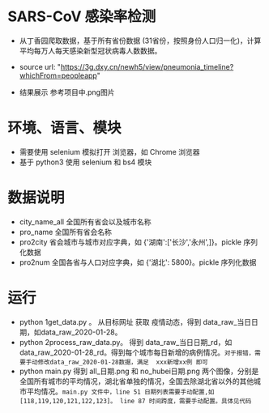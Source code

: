 # SARS-CoV 感染率检测
- 从丁香园爬取数据，基于所有省份数据 (31省份，按照身份人口归一化)，计算平均每万人每天感染新型冠状病毒人数数据。

- source url: "https://3g.dxy.cn/newh5/view/pneumonia_timeline?whichFrom=peopleapp"

- 结果展示  参考项目中.png图片

# 环境、语言、模块
  - 需要使用 selenium 模拟打开 浏览器，如 Chrome 浏览器 
  - 基于 python3 使用 selenium 和 bs4 模块
  
# 数据说明
  - city_name_all  全国所有省会以及城市名称
  - pro_name  全国所有省会名称
  - pro2city  省会城市与城市对应字典，如 {'湖南':['长沙','永州',]}。pickle 序列化数据
  - pro2num   全国各省与人口对应字典，如 {'湖北': 5800}。pickle 序列化数据
  
# 运行
  - python 1get_data.py 。 从目标网址 获取 疫情动态，得到 data_raw_当日日期，如data_raw_2020-01-28。
  - python 2process_raw_data.py。 得到 data_raw_当日日期_rd，如data_raw_2020-01-28_rd。得到每个城市每日新增的病例情况。```对于报错，需要手动修改data_raw_2020-01-28数据，满足  xxx新增xx例 即可```
  - python main.py 得到 all_日期.png 和 no_hubei日期.png 两个图像，分别是全国所有城市的平均情况，湖北省单独的情况，全国去除湖北省以外的其他城市平均情况。```main.py 文件中，line 51 日期列表需要手动配置,如[118,119,120,121,122,123]。 line 87 时间跨度，需要手动配置。具体见代码```

                   

